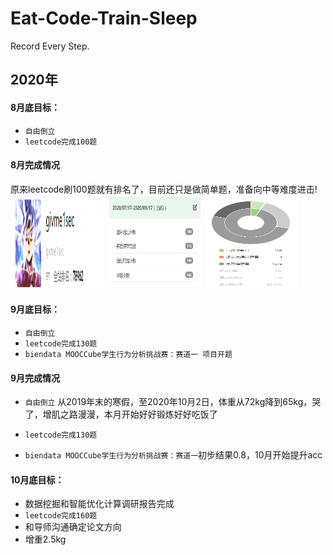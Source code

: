 # Eat-Code-Train-Sleep
Record Every Step.

## 2020年
#### 8月底目标：
* `自由倒立`
* `leetcode完成100题`

#### 8月完成情况
原来leetcode刷100题就有排名了，目前还只是做简单题，准备向中等难度进击!</br>
<img src="https://github.com/givme1sec/Eat-Code-Train-Sleep/blob/master/img/2020-09/rank.png" width="150" height="150" alt="图片加载失败"/>
<img src="https://github.com/givme1sec/Eat-Code-Train-Sleep/blob/master/img/2020-09/passed.png" width="150" height="150" alt="图片加载失败"/>
<img src="https://github.com/givme1sec/Eat-Code-Train-Sleep/blob/master/img/2020-09/process.png" width="150" height="150" alt="图片加载失败"/></br>


#### 9月底目标：
* `自由倒立`
* `leetcode完成130题`
* `biendata MOOCCube学生行为分析挑战赛：赛道一 项目开题`

#### 9月完成情况
* `自由倒立` 从2019年末的寒假，至2020年10月2日，体重从72kg降到65kg，哭了，增肌之路漫漫，本月开始好好锻炼好好吃饭了

* `leetcode完成130题`

* `biendata MOOCCube学生行为分析挑战赛：赛道一`初步结果0.8，10月开始提升acc


#### 10月底目标：
* 数据挖掘和智能优化计算调研报告完成
* `leetcode完成160题`
* 和导师沟通确定论文方向
* 增重2.5kg
